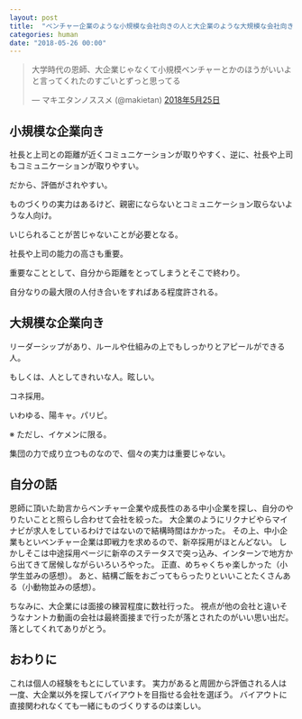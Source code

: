 ```yaml
---
layout: post
title:  "ベンチャー企業のような小規模な会社向きの人と大企業のような大規模な会社向きの人"
categories: human
date: "2018-05-26 00:00"
---
```


<blockquote class="twitter-tweet" data-lang="ja"><p lang="ja" dir="ltr">大学時代の恩師、大企業じゃなくて小規模ベンチャーとかのほうがいいよと言ってくれたのすごいとずっと思ってる</p>&mdash; マキエタンノススメ (@makietan) <a href="https://twitter.com/makietan/status/999899201529044993?ref_src=twsrc%5Etfw">2018年5月25日</a></blockquote>
<script async src="https://platform.twitter.com/widgets.js" charset="utf-8"></script>

## 小規模な企業向き

社長と上司との距離が近くコミュニケーションが取りやすく、逆に、社長や上司もコミュニケーションが取りやすい。

だから、評価がされやすい。

ものづくりの実力はあるけど、親密にならないとコミュニケーション取らないような人向け。

いじられることが苦じゃないことが必要となる。

社長や上司の能力の高さも重要。

重要なこととして、自分から距離をとってしまうとそこで終わり。

自分なりの最大限の人付き合いをすればある程度許される。

## 大規模な企業向き

リーダーシップがあり、ルールや仕組みの上でもしっかりとアピールができる人。

もしくは、人としてきれいな人。眩しい。

コネ採用。

いわゆる、陽キャ。パリピ。

※ ただし、イケメンに限る。

集団の力で成り立つものなので、個々の実力は重要じゃない。

## 自分の話

恩師に頂いた助言からベンチャー企業や成長性のある中小企業を探し、自分のやりたいことと照らし合わせて会社を絞った。
大企業のようにリクナビやらマイナビが求人をしているわけではないので結構時間はかかった。
その上、中小企業もといベンチャー企業は即戦力を求めるので、新卒採用がほとんどない。
しかしそこは中途採用ページに新卒のステータスで突っ込み、インターンで地方から出てきて居候しながらいろいろやった。
正直、めちゃくちゃ楽しかった（小学生並みの感想）。
あと、結構ご飯をおごってもらったりといいことたくさんある（小動物並みの感想）。

ちなみに、大企業には面接の練習程度に数社行った。
視点が他の会社と違いそうなナントカ動画の会社は最終面接まで行ったが落とされたのがいい思い出だ。
落としてくれてありがとう。

## おわりに

これは個人の経験をもとにしています。
実力があると周囲から評価される人は一度、大企業以外を探してバイアウトを目指せる会社を選ぼう。
バイアウトに直接関われなくても一緒にものづくりするのは楽しい。
